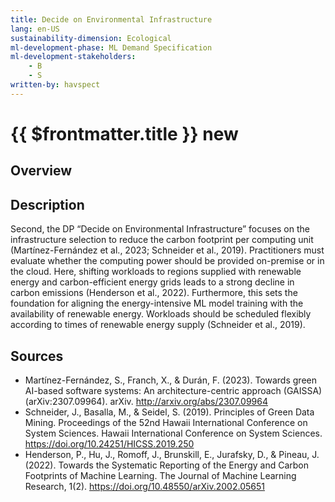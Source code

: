 ```yaml
---
title: Decide on Environmental Infrastructure
lang: en-US
sustainability-dimension: Ecological
ml-development-phase: ML Demand Specification
ml-development-stakeholders: 
    - B
    - S
written-by: havspect
---
```


<script setup>
import DPOverview from '../../components/DPOverview.vue'
</script>


# {{ $frontmatter.title }} <Badge type="tip">new</Badge>

## Overview
<DPOverview />

## Description
Second, the DP “Decide on Environmental Infrastructure” focuses on the infrastructure selection to reduce the carbon footprint per computing unit (Martínez-Fernández et al., 2023; Schneider et al., 2019). Practitioners must evaluate whether the computing power should be provided on-premise or in the cloud. Here, shifting workloads to regions supplied with renewable energy and carbon-efficient energy grids leads to a strong decline in carbon emissions (Henderson et al., 2022). Furthermore, this sets the foundation for aligning the energy-intensive ML model training with the availability of renewable energy. Workloads should be scheduled flexibly according to times of renewable energy supply (Schneider et al., 2019). 

## Sources
- Martínez-Fernández, S., Franch, X., & Durán, F. (2023). Towards green AI-based software systems: An architecture-centric approach (GAISSA) (arXiv:2307.09964). arXiv. http://arxiv.org/abs/2307.09964
- Schneider, J., Basalla, M., & Seidel, S. (2019). Principles of Green Data Mining. Proceedings of the 52nd Hawaii International Conference on System Sciences. Hawaii International Conference on System Sciences. https://doi.org/10.24251/HICSS.2019.250
- Henderson, P., Hu, J., Romoff, J., Brunskill, E., Jurafsky, D., & Pineau, J. (2022). Towards the Systematic Reporting of the Energy and Carbon Footprints of Machine Learning. The Journal of Machine Learning Research, 1(2). https://doi.org/10.48550/arXiv.2002.05651
